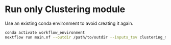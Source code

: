 # Run only Clustering module

Use an existing conda environment to avoid creating it again.
```bash
conda activate workflow_environment
nextflow run main.nf --outdir /path/to/outdir --inputs_tsv clustering_module_params.tsv
```
